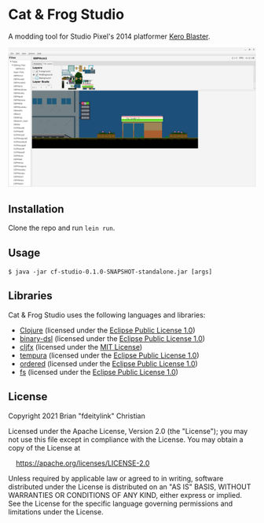 # Cat & Frog Studio

A modding tool for Studio Pixel's 2014 platformer [Kero Blaster](https://en.wikipedia.org/wiki/Kero_Blaster).

![Screenshot of Cat & Frog Studio](/doc/screenshot.png?raw=true "Screenshot")

## Installation

Clone the repo and run `lein run`.

## Usage

    $ java -jar cf-studio-0.1.0-SNAPSHOT-standalone.jar [args]

## Libraries

Cat & Frog Studio uses the following languages and libraries:

* [Clojure](https://clojure.org) (licensed under the [Eclipse Public License 1.0](https://opensource.org/licenses/eclipse-1.0))
* [binary-dsl](https://github.com/smee/binary) (licensed under the [Eclipse Public License 1.0](https://opensource.org/licenses/eclipse-1.0))
* [cljfx](https://github.com/cljfx/cljfx) (licensed under the [MIT License](https://opensource.org/licenses/MIT))
* [tempura](https://github.com/ptaoussanis/tempura) (licensed under the [Eclipse Public License 1.0](https://opensource.org/licenses/eclipse-1.0))
* [ordered](https://github.com/clj-commons/ordered) (licensed under the [Eclipse Public License 1.0](https://opensource.org/licenses/eclipse-1.0))
* [fs](https://github.com/clj-commons/fs) (licensed under the [Eclipse Public License 1.0](https://opensource.org/licenses/eclipse-1.0))

## License

Copyright 2021 Brian "fdeitylink" Christian

Licensed under the Apache License, Version 2.0 (the "License");
you may not use this file except in compliance with the License.
You may obtain a copy of the License at

&nbsp;&nbsp;&nbsp;&nbsp;https://apache.org/licenses/LICENSE-2.0

Unless required by applicable law or agreed to in writing, software
distributed under the License is distributed on an "AS IS" BASIS,
WITHOUT WARRANTIES OR CONDITIONS OF ANY KIND, either express or implied.
See the License for the specific language governing permissions and
limitations under the License.
